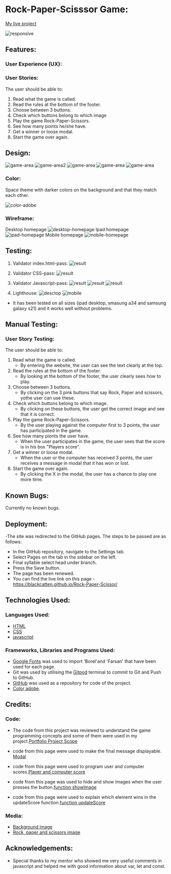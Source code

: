 # Rock-Paper-Scisssor Game:

[My live project](https://blackcatten.github.io/Rock-Paper-Scissor/)

![responsive](assets/images/responsive-pp2.png)

## Features: 

### User Experience (UX):

### User Stories:
The user should be able to:

1. Read what the game is called.
2. Read the rules at the bottom of the footer.
3. Choose between 3 buttons. 
4. Check which buttons belong to which image
5. Play the game Rock-Paper-Scissors.
6. See how many points he/she have.
7. Get a winner or loose modal.
8. Start the game over again.

## Design:

![game-area](assets/images/game-area.png)
![game-area2](assets/images/game-area2.png)
![game-area](assets/images/game-area3.png)
![game-area](assets/images/game-area-loose.png)
![game-area](assets/images/game-area-win.png)

### Color:

Space theme with darker colors on the background and that they match each other.

![color-adobe](assets/images/color-adobe.png)

### Wireframe:
Desktop homepage
![desktop-homepage](assets/images/wireframe-desktop-pp2.jpg)
Ipad homepage
![ipad-homepage](assets/images/wireframe-ipad-pp2.jpg)
Mobile homepage
![mobile-homepage](assets/images/wireframe-mobile-pp2.jpg)
## Testing:
1. Validator index.html-pass:
![result](assets/images/validator-html.jpeg)

2. Validator CSS-pass: 
![result](assets/images/validator-css-pp2.jpeg)

3. Validator Javascript-pass:
![result](assets/images/js-validator1.png)
![result](assets/images/js-validator2.png)
![result](assets/images/js-validator3.png)

4. Lighthouse:
![desctop](assets/images/lighthouse-desktop-pp2.png) 
![mobile](assets/images/lighthouse-mobile-pp2.png)

- It has been tested on all sizes (ipad desktop, smasung a34 and samsung galaxy s21) and it works well without problems.

## Manual Testing:

### User Story Testing:
The user should be able to:

1. Read what the game is called.
    - By entering the website, the user can see the text clearly at the top.
2. Read the rules at the bottom of the footer.
    - By looking at the bottom of the footer, the user clearly sees how to play.
3. Choose between 3 buttons. 
    - By clicking on the 3 pink buttons that say Rock, Paper and scissors, yothe user can use these.
4. Check which buttons belong to which image.
    - By clicking on these buttons, the user get the correct image and see that it is correct.
5. Play the game Rock-Paper-Scissors.
    - By the user playing against the computer first to 3 points, the user has participated in the game.
6. See how many pionts the user have.
    - When the user participates in the game, the user sees that the score is in his box "Players score".
7. Get a winner or loose modal.
    - When the user or the computer has received 3 points, the user receives a message in modal that it has won or lost.
8. Start the game over again.
    - By clicking the X in the modal, the user has a chance to play one more time.

## Known Bugs:

Currently no known bugs.

## Deployment:

-The site was redirected to the GitHub pages. The steps to be passed are as follows:

   - In the GitHub repository, navigate to the Settings tab.
   - Select Pages on the tab in the sidebar on the left.
   - Final syllable select head under branch.
   - Press the Save button.
   - The page has been renewed.
   - You can find the live link on this page - https://blackcatten.github.io/Rock-Paper-Scissor/

## Technologies Used:

### Languages Used:

- [HTML](https://sv.wikipedia.org/wiki/HTML)
- [CSS](https://en.wikipedia.org/wiki/CSS)
- [javascript](https://en.wikipedia.org/wiki/JavaScript)

### Frameworks, Libraries and Programs Used:

- [Google Fonts](https://fonts.google.com/) was used to import 'Borel'and 'Farsan' that have been used for each page.
- Git was used by utilising the [Gitpod](https://gitpod.io/workspaces) terminal to commit to Git and Push to GitHub.
- [GitHub](https://github.com/blackcatten) was used as a repository for code of the project.
- [Color adobe](https://color.adobe.com/sv/create/image).

## Credits:

### Code:

- The code from this project was reviewed to understand the game programming concepts and some of them were used in my project.[Portfolio Project Scope](https://learn.codeinstitute.net/courses/course-v1:CodeInstitute+JSE_PAGPPF+2021_Q2/courseware/30137de05cd847d1a6b6d2c7338c4655/c3bd296fe9d643af86e76e830e1470dd/)

- code from this page were used to make the final message displayable. [Modal](https://www.w3schools.com/howto/tryit.asp?filename=tryhow_css_modal)

- code from this page were used to program user and computer scores.[Player and computer score](https://www.geeksforgeeks.org/rock-paper-and-scissor-game-using-javascript/)

- code from this page was used to hide and show images when the user presses the button.[function showImage](https://www.w3schools.com/jsref/tryit.asp?filename=tryjsref_style_display)

- code from this page were used to explain which element wins in the updateScore function.[function updateScore](https://www.codewizardshq.com/javascript-tutorial-for-kids-rock-paper-scissors/)

### Media:

- [Background image](https://www.freepik.com/free-vector/space-illustration-night-alien-fantasy-landscape_5603523.htm)
- [Rock, paper and scissors image](https://img.freepik.com/free-vector/cartoon-hands-gloves-set_74855-6286.jpg?w=1380&t=st=1707941637~exp=1707942237~hmac=9bf5c9ded66073e821d892ed91e1c35fd8ff66d197c0db96f9241141a761eb03)

## Acknowledgements:
- Special thanks to my mentor who showed me very useful comments in javascript and helped me with good information about var, let and const.
